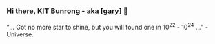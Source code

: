 ### Hi there, KIT Bunrong - aka [[gary]](https://ibrong.netlify.app) 👋
 
 <q>... Got no more star to shine, but you will found one in 10<sup>22</sup> - 10<sup>24</sup> ...</q> - Universe.

